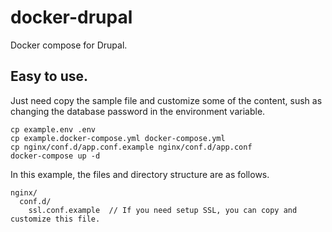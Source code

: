 # docker-drupal
Docker compose for Drupal.

## Easy to use.
Just need copy the sample file and customize some of the content, sush as changing the database password in the environment variable.
```
cp example.env .env  
cp example.docker-compose.yml docker-compose.yml  
cp nginx/conf.d/app.conf.example nginx/conf.d/app.conf  
docker-compose up -d  
```
In this example, the files and directory structure are as follows.
```
nginx/
  conf.d/
    ssl.conf.example  // If you need setup SSL, you can copy and customize this file.
```
